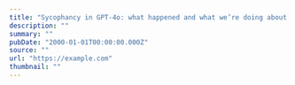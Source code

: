 ```yaml
---
title: "Sycophancy in GPT-4o: what happened and what we’re doing about it"
description: ""
summary: ""
pubDate: "2000-01-01T00:00:00.000Z"
source: ""
url: "https://example.com"
thumbnail: ""
---
```


